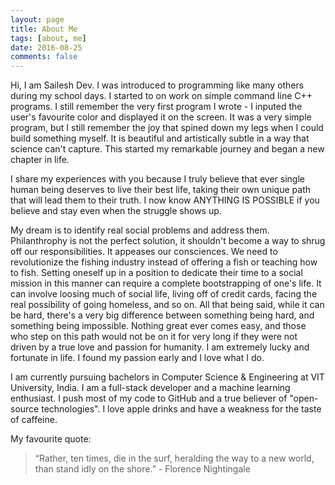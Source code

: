 ```yaml
---
layout: page
title: About Me
tags: [about, me]
date: 2016-08-25
comments: false
---
```

    
Hi, I am Sailesh Dev. I was introduced to programming like many others during my school days. I started to on work on simple command line C++ programs. I still remember the very first program I wrote - I inputed the user's favourite color and displayed it on the screen. It was a very simple program, but I still remember the joy that spined down my legs when I could build something myself. It is beautiful and artistically subtle in a way that science can't capture. This started my remarkable journey and began a new chapter in life.

I share my experiences with you because I truly believe that ever single human being deserves to live their best life, taking their own unique path that will lead them to their truth. I now know ANYTHING IS POSSIBLE if you believe and stay even when the struggle shows up.

My dream is to identify real social problems and address them. Philanthrophy is not the perfect solution, it shouldn't become a way to shrug off our responsibilities. It appeases our consciences. We need to revolutionize the fishing industry instead of offering a fish or teaching how to fish. Setting oneself up in a position to dedicate their time to a social mission in this manner can require a complete bootstrapping of one's life. It can involve loosing much of social life, living off of credit cards, facing the real possibility of going homeless, and so on. All that being said, while it can be hard, there's a very big difference between something being hard, and something being impossible. Nothing great ever comes easy, and those who step on this path would not be on it for very long if they were not driven by a true love and passion for humanity. I am extremely lucky and fortunate in life. I found my passion early and I love what I do. 

I am currently pursuing bachelors in Computer Science & Engineering at VIT University, India. I am a full-stack developer and a machine learning enthusiast. I push most of my code to GitHub and a true believer of "open-source technologies". I love apple drinks and have a weakness for the taste of caffeine.

My favourite quote:

> “Rather, ten times, die in the surf, heralding the way to a new world, than stand idly on the shore.” - Florence Nightingale



